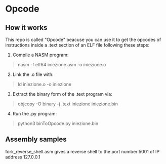 # Opcode
## How it works
This repo is called "Opcode" beacuse you can use it to get the opcodes of instructions inside a .text section of an ELF file following these steps:
1) Compile a NASM program:
>nasm -f elf64 iniezione.asm -o iniezione.o
2) Link the .o file with:
>ld iniezione.o -o iniezione
3) Extract the binary form of the .text program via:
>objcopy -O binary -j .text iniezione iniezione.bin
4) Run the .py program:
>python3 binToOpcode.py iniezione.bin
## Assembly samples
fork_reverse_shell.asm gives a reverse shell to the port number 5001 of IP address 127.0.0.1
